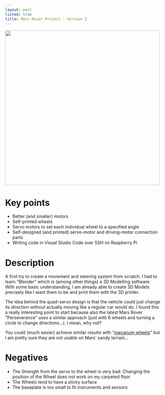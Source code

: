 ```yaml
---
layout: post
listed: true
title: Mars Rover Project - Version 2
---
```

<img src="{{'/assets/mars_rover_project/version_2.png' | relative_url}}" height="500">

# Key points
- Better (and smaller) motors
- Self-printed wheels
- Servo motors to set each individual wheel to a specified angle
- Self-designed (and printed) servo-motor and driving-motor connection parts
- Writing code in Visual Studio Code over SSH on Raspberry Pi

# Description
A first try to create a movement and steering system from scratch. I had to learn "Blender" which is (among other things) a 3D Modelling software. With some basic understanding, I am already able to create 3D Models precisely like I want them to be and print them with the 3D printer.

The idea behind the quad-servo design is that the vehicle could just change its direction without actually moving like a regular car would do. I found this a really interesting point to start because also the latest Mars Rover "Perseverance" uses a similar approach (just with 6 wheels and turning a circle to change directions...). I mean, why not?

You could (much easier) achieve similar results with "[mecanum wheels](https://en.wikipedia.org/wiki/Mecanum_wheel)" but I am pretty sure they are not usable on Mars' sandy terrain...

# Negatives
- The Strength from the servo to the wheel is very bad. Changing the position of the Wheel does not work on my carpeted floor
- The Wheels tend to have a sticky surface
- The baseplate is too small to fit instruments and sensors